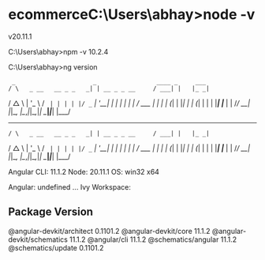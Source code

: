 # ecommerceC:\Users\abhay>node -v
v20.11.1

C:\Users\abhay>npm -v
10.2.4

C:\Users\abhay>ng version

     _                      _                 ____ _     ___
    / \   _ __   __ _ _   _| | __ _ _ __     / ___| |   |_ _|
   / △ \ | '_ \ / _` | | | | |/ _` | '__|   | |   | |    | |
  / ___ \| | | | (_| | |_| | | (_| | |      | |___| |___ | |
 /_/   \_\_| |_|\__, |\__,_|_|\__,_|_|       \____|_____|___|
                |___/
  _                      _                 ____ _     ___
    / \   _ __   __ _ _   _| | __ _ _ __     / ___| |   |_ _|
   / △ \ | '_ \ / _` | | | | |/ _` | '__|   | |   | |    | |
  / ___ \| | | | (_| | |_| | | (_| | |      | |___| |___ | |
 /_/   \_\_| |_|\__, |\__,_|_|\__,_|_|       \____|_____|___|
                |___/


Angular CLI: 11.1.2
Node: 20.11.1
OS: win32 x64

Angular: undefined
...
Ivy Workspace: <error>

Package                      Version
------------------------------------------------------
@angular-devkit/architect    0.1101.2
@angular-devkit/core         11.1.2
@angular-devkit/schematics   11.1.2
@angular/cli                 11.1.2
@schematics/angular          11.1.2
@schematics/update           0.1101.2